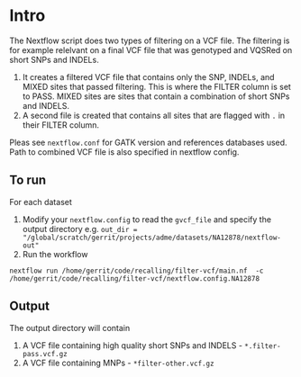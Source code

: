 # Intro

The Nextflow script does two types of filtering on a VCF file. The filtering is for example relelvant on a final VCF file that was genotyped and VQSRed on short SNPs and INDELs.

1) It creates a filtered VCF file that contains only the SNP, INDELs, and MIXED sites that passed filtering. This is where the FILTER column is set to PASS. MIXED sites are sites that contain a combination of short SNPs and INDELS.
2) A second file is created that contains all sites that are flagged with `.` in their FILTER column.
 
Pleas  see `nextflow.conf` for GATK version and references databases used. Path to combined VCF file is also specified in nextflow config.

## To run

For each dataset
1) Modify your `nextflow.config` to read the `gvcf_file` and specify the output directory e.g. `out_dir = "/global/scratch/gerrit/projects/adme/datasets/NA12878/nextflow-out"`
2) Run the workflow
```
nextflow run /home/gerrit/code/recalling/filter-vcf/main.nf  -c /home/gerrit/code/recalling/filter-vcf/nextflow.config.NA12878
```

## Output

The output directory will contain
1. A VCF file containing high quality short SNPs and INDELS - `*.filter-pass.vcf.gz`
1. A VCF file containing MNPs - `*filter-other.vcf.gz`
